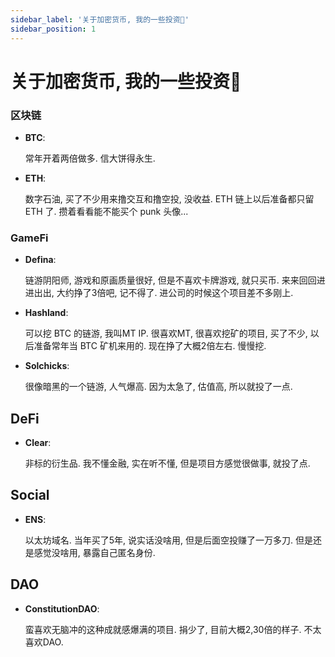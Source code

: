 ```yaml
---
sidebar_label: '关于加密货币, 我的一些投资🏦'
sidebar_position: 1
---
```


# 关于加密货币, 我的一些投资🏦

### 区块链

- **BTC**:

    常年开着两倍做多. 信大饼得永生.

- **ETH**:

    数字石油, 买了不少用来撸交互和撸空投, 没收益. ETH 链上以后准备都只留 ETH 了. 攒着看看能不能买个 punk 头像...

### GameFi

- **Defina**:

    链游阴阳师, 游戏和原画质量很好, 但是不喜欢卡牌游戏, 就只买币. 来来回回进进出出, 大约挣了3倍吧, 记不得了. 进公司的时候这个项目差不多刚上.

- **Hashland**:

    可以挖 BTC 的链游, 我叫MT IP. 很喜欢MT, 很喜欢挖矿的项目, 买了不少, 以后准备常年当 BTC 矿机来用的. 现在挣了大概2倍左右. 慢慢挖.

- **Solchicks**:

    很像暗黑的一个链游, 人气爆高. 因为太急了, 估值高, 所以就投了一点.

## DeFi

- **Clear**:

    非标的衍生品. 我不懂金融, 实在听不懂, 但是项目方感觉很做事, 就投了点.

## Social

- **ENS**:

    以太坊域名. 当年买了5年, 说实话没啥用, 但是后面空投赚了一万多刀. 但是还是感觉没啥用, 暴露自己匿名身份.

## DAO

- **ConstitutionDAO**:

    蛮喜欢无脑冲的这种成就感爆满的项目. 捐少了, 目前大概2,30倍的样子. 不太喜欢DAO.